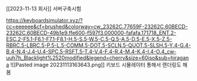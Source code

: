 [[2023-11-13 회사]]
서버구축시험 


https://keyboardsimulator.xyz/?cc=eeeeee&cf=brushed&colorway=cw_23262C.77659F-23262C.60BECD-23262C.60BECD-49b1e9.ffe600-f597f3.000000-fafafa.171718_ENT.2-ESC.2-F5.1-F6.1-F7.1-F8.1-H.5-S.5-W.5-C.5-Q.5-A.5-D.5-E.5-X.5-Z.5-RBRC.5-LBRC.5-P.5-L.5-COMM.5-DOT.5-SCLN.5-QUOT.5-SLSH.5-Y.4-G.4-B.4-N.4-J.4-U.4-SPC.5-RSFT.5-T.4-V.4-F.4-R.4-M.4-K.4-I.4-O.4_cw-uuh7h_Blacklight%2520modified&legend=cherry&size=60iso&sub=hiragana
![[Pasted image 20231113163643.png]]
키보드 시뮬레이터 통해서 렌더링도 해봄